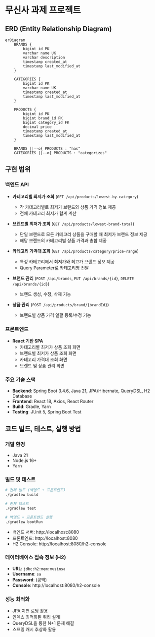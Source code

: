 # 무신사 과제 프로젝트
## ERD (Entity Relationship Diagram)

```mermaid
erDiagram
    BRANDS {
        bigint id PK
        varchar name UK
        varchar description
        timestamp created_at
        timestamp last_modified_at
    }
    
    CATEGORIES {
        bigint id PK
        varchar name UK
        timestamp created_at
        timestamp last_modified_at
    }
    
    PRODUCTS {
        bigint id PK
        bigint brand_id FK
        bigint category_id FK
        decimal price
        timestamp created_at
        timestamp last_modified_at
    }
    
    BRANDS ||--o{ PRODUCTS : "has"
    CATEGORIES ||--o{ PRODUCTS : "categorizes"
```

## 구현 범위
### 백엔드 API
- **카테고리별 최저가 조회** (`GET /api/products/lowest-by-category`)
  - 각 카테고리별로 최저가 브랜드와 상품 가격 정보 제공
  - 전체 카테고리 최저가 합계 계산

- **브랜드별 최저가 조회** (`GET /api/products/lowest-brand-total`) 
  - 단일 브랜드로 모든 카테고리 상품을 구매할 때 최저가 브랜드 정보 제공
  - 해당 브랜드의 카테고리별 상품 가격과 총합 제공

- **카테고리 가격대 조회** (`GET /api/products/category/price-range`)
  - 특정 카테고리에서 최저가와 최고가 브랜드 정보 제공
  - Query Parameter로 카테고리명 전달

- **브랜드 관리** (`POST /api/brands`, `PUT /api/brands/{id}`, `DELETE /api/brands/{id}`)
  - 브랜드 생성, 수정, 삭제 기능

- **상품 관리** (`POST /api/products/brand/{brandId}`)
  - 브랜드별 상품 가격 일괄 등록/수정 기능

### 프론트엔드
- **React 기반 SPA**
  - 카테고리별 최저가 상품 조회 화면
  - 브랜드별 최저가 상품 조회 화면  
  - 카테고리 가격대 조회 화면
  - 브랜드 및 상품 관리 화면

### 주요 기술 스택
- **Backend**: Spring Boot 3.4.6, Java 21, JPA/Hibernate, QueryDSL, H2 Database
- **Frontend**: React 18, Axios, React Router
- **Build**: Gradle, Yarn
- **Testing**: JUnit 5, Spring Boot Test

## 코드 빌드, 테스트, 실행 방법

### 개발 환경
- Java 21
- Node.js 16+ 
- Yarn

### 빌드 및 테스트

```bash
# 전체 빌드 (백엔드 + 프론트엔드)
./gradlew build

# 전체 테스트
./gradlew test

# 백엔드 + 프론트엔드 실행
./gradlew bootRun
```
- 백엔드 서버: http://localhost:8080
- 프론트엔드: http://localhost:8080
- H2 Console: http://localhost:8080/h2-console

### 데이터베이스 접속 정보 (H2)
- **URL**: `jdbc:h2:mem:musinsa`
- **Username**: `sa`
- **Password**: (공백)
- **Console**: http://localhost:8080/h2-console

### 성능 최적화
- JPA 지연 로딩 활용
- 인덱스 최적화된 쿼리 설계
- QueryDSL을 통한 N+1 문제 해결
- 스프링 캐시 추상화 활용